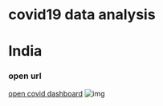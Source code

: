 # covid19 data analysis
# India
### open url 

[open covid dashboard](https://covid-19dataindia.herokuapp.com/)
![img](https://github.com/vishalbpatil1/covid19-india/blob/master/data/img.png)
